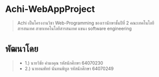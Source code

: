 # Achi-WebAppProject
> Achi เป็นโครงงานวิชา Web-Programming ของเรานักษาชั้นปีที่ 2 คณะเทคโนโลยีสารสนเทศ สาขาเทคโนโลยีสารสนเทศ แขนง software engineering
# พัฒนาโดย
> * 1.) นายวิชัย คำมงคุณ รหัสนักศึกษา 64070230
> * 2.) นายอนพัทย์ นันทนพิบูล รหัสนักศึกษา 64070249
